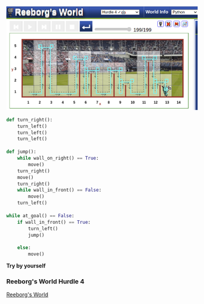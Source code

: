 ![exercise](../img/reeborg03.png) 

```python
def turn_right():
    turn_left()
    turn_left()
    turn_left()

def jump():
    while wall_on_right() == True:
        move()
    turn_right()
    move()
    turn_right()
    while wall_in_front() == False:
        move()
    turn_left()

while at_goal() == False:
    if wall_in_front() == True:
        turn_left()
        jump()
       
    else:
        move()
```

**Try by yourself**

### Reeborg's World Hurdle 4
[ Reeborg's World ](https://reeborg.ca/reeborg.html?lang=en&mode=python&menu=worlds%2Fmenus%2Freeborg_intro_en.json&name=Hurdle%204&url=worlds%2Ftutorial_en%2Fhurdle4.json)